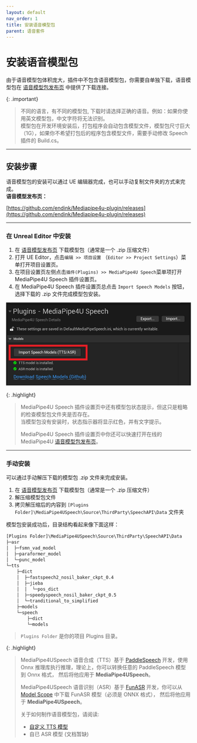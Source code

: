 ```yaml
---
layout: default
nav_order: 1
title: 安装语音模型包
parent: 语音套件
---
```


# 安装语音模型包

由于语音模型包体积庞大，插件中不包含语音模型包，你需要自单独下载，语音模型包在 [语音模型包发布页](https://github.com/endink/Mediapipe4u-plugin/releases) 中提供了下载连接。   

{: .important}
> 不同的语言，有不同的模型包, 下载时请选择正确的语音。例如：如果你使用英文模型包，中文字符将无法识别。   
> 模型包在开发环境安装后，打包程序会自动包含模型文件，模型包尺寸巨大（1G），如果你不希望打包后的程序包含模型文件，需要手动修改 Speech 插件的 Build.cs。

---   

## 安装步骤

语音模型包的安装可以通过 UE 编辑器完成，也可以手动复制文件夹的方式来完成。   
**语音模型发布页：**     

[https://github.com/endink/Mediapipe4u-plugin/releases](https://github.com/endink/Mediapipe4u-plugin/releases)

---   

### 在 Unreal Editor 中安装

1. 在 [语音模型发布页](https://github.com/endink/Mediapipe4u-plugin/releases) 下载模型包（通常是一个 .zip 压缩文件）
1. 打开 UE Editor，点击`编辑 >> 项目设置` （`Editor >> Project Settings`）菜单打开项目设置页。
1. 在项目设置页左侧点击`插件(Plugins) >> MediaPipe4U Speech`菜单项打开 MediaPipe4U Speech 插件设置页。
1. 在 MediaPipe4U Speech 插件设置页总点击 `Import Speech Models` 按钮，选择下载的 .zip 文件完成模型包安装。

[![Import Models](images/import_models_in_ue.jpg "Import Models")](images/import_models_in_ue.jpg)   

{: .highlight}
> MediaPipe4U Speech 插件设置页中还有模型包状态提示，但这只是粗略的检查模型包文件夹是否存在。   
> 当模型包没有安装时，状态指示器将显示红色，并有文字提示。   
>    
> MediaPipe4U Speech 插件设置页中你还可以快速打开在线的 MediaPipe4U [语音模型包发布页]((https://github.com/endink/Mediapipe4u-plugin/releases))。


---   

### 手动安装
 
可以通过手动解压下载的模型包 .zip 文件来完成安装。

1. 在 [语音模型发布页](https://github.com/endink/Mediapipe4u-plugin/releases) 下载模型包（通常是一个 .zip 压缩文件）
2. 解压缩模型包文件
3. 拷贝解压缩后的内容到 `[Plugins Folder]\MediaPipe4USpeech\Source\ThirdParty\SpeechAPI\Data` 文件夹

模型包安装成功后，目录结构看起来像下面这样：

```
[Plugins Folder]\MediaPipe4USpeech\Source\ThirdParty\SpeechAPI\Data
├─asr
│  ├─fsmn_vad_model
│  ├─paraformer_model
│  └─punc_model
└─tts
    ├─dict
    │  ├─fastspeech2_nosil_baker_ckpt_0.4
    │  ├─jieba
    │  │  └─pos_dict
    │  ├─speedyspeech_nosil_baker_ckpt_0.5
    │  └─tranditional_to_simplified
    ├─models
    └─speech
        ├─dict
        └─models
```

> `Plugins Folder` 是你的项目 Plugins 目录。

{: .highlight}
> MediaPipe4USpeech 语音合成（TTS）基于 [PaddleSpeech](https://github.com/PaddlePaddle/PaddleSpeech) 开发，使用 Onnx 推理库执行推理，理论上，你可以转换任意的 PaddleSpeech 模型到 Onnx 格式，
> 然后将他应用于 **MediaPipe4USpeech**。  
>    
> MediaPipe4USpeech 语音识别（ASR）基于 [FunASR](https://github.com/alibaba-damo-academy/FunASR) 开发，你可以从 [Model Scope](https://www.modelscope.cn/models) 中下载 FunASR 模型（必须是 ONNX 格式）， 然后将他应用于 **MediaPipe4USpeech**。
>
> 关于如何制作语音模型包，请阅读:
> - [自定义 TTS 模型](./tts/local_tts_model_package.md)
> - 自已 ASR 模型 (文档暂缺)
